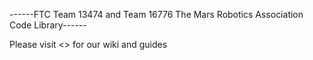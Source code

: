------FTC Team 13474 and Team 16776 The Mars Robotics Association Code Library------

Please visit <> for our wiki and guides